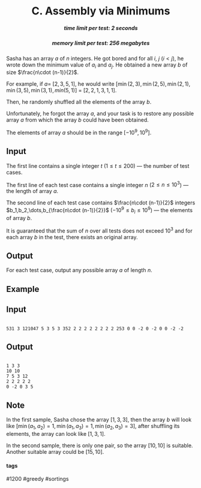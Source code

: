 <h1 style='text-align: center;'> C. Assembly via Minimums</h1>

<h5 style='text-align: center;'>time limit per test: 2 seconds</h5>
<h5 style='text-align: center;'>memory limit per test: 256 megabytes</h5>

Sasha has an array $a$ of $n$ integers. He got bored and for all $i$, $j$ ($i < j$), he wrote down the minimum value of $a_i$ and $a_j$. He obtained a new array $b$ of size $\frac{n\cdot (n-1)}{2}$.

For example, if $a=$ [$2,3,5,1$], he would write [$\min(2, 3), \min(2, 5), \min(2, 1), \min(3, 5), \min(3, 1), min(5, 1)$] $=$ [$2, 2, 1, 3, 1, 1$].

Then, he randomly shuffled all the elements of the array $b$.

Unfortunately, he forgot the array $a$, and your task is to restore any possible array $a$ from which the array $b$ could have been obtained.

The elements of array $a$ should be in the range $[-10^9,10^9]$.

## Input

The first line contains a single integer $t$ ($1\le t\le 200$) — the number of test cases.

The first line of each test case contains a single integer $n$ ($2\le n\le 10^3$) — the length of array $a$.

The second line of each test case contains $\frac{n\cdot (n-1)}{2}$ integers $b_1,b_2,\dots,b_{\frac{n\cdot (n-1)}{2}}$ ($−10^9\le b_i\le 10^9$) — the elements of array $b$.

It is guaranteed that the sum of $n$ over all tests does not exceed $10^3$ and for each array $b$ in the test, there exists an original array.

## Output

For each test case, output any possible array $a$ of length $n$.

## Example

## Input


```

531 3 121047 5 3 5 3 352 2 2 2 2 2 2 2 2 253 0 0 -2 0 -2 0 0 -2 -2
```
## Output


```

1 3 3
10 10
7 5 3 12
2 2 2 2 2
0 -2 0 3 5
```
## Note

In the first sample, Sasha chose the array $[1,3,3]$, then the array $b$ will look like $[\min(a_1,a_2)=1, \min(a_1,a_3)=1, \min(a_2,a_3)=3]$, after shuffling its elements, the array can look like $[1,3,1]$.

In the second sample, there is only one pair, so the array $[10,10]$ is suitable. Another suitable array could be $[15,10]$.



#### tags 

#1200 #greedy #sortings 
